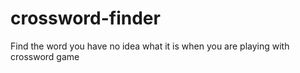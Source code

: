 # crossword-finder
Find the word you have no idea what it is when you are playing with crossword game
